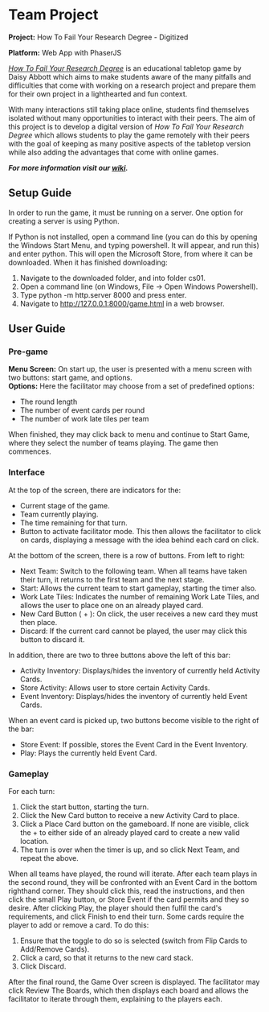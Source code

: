 # Team Project

**Project:** How To Fail Your Research Degree - Digitized

**Platform:** Web App with PhaserJS

[*How To Fail Your Research Degree*](http://howtofailyourresearchdegree.com/) is an educational tabletop game by Daisy Abbott which aims to make students aware of the many pitfalls and difficulties that come with working on a research project and prepare them for their own project in a lighthearted and fun context.

With many interactions still taking place online, students find themselves isolated without many opportunities to interact with their peers. The aim of this project is to develop a digital version of *How To Fail Your Research Degree* which allows students to play the game remotely with their peers with the goal of keeping as many positive aspects of the tabletop version while also adding the advantages that come with online games.
  

***For more information visit our [wiki](https://github.com/MLOliverB/How-To-Fail-Your-Research-Degree/wiki).***

  


## Setup Guide
In order to run the game, it must be running on a server. One option for creating a server is using Python.

If Python is not installed, open a command line (you can do this by opening the Windows Start Menu, and typing powershell. It will appear, and run this) and enter python. This will open the Microsoft Store, from where it can be downloaded. When it has finished downloading:

1. Navigate to the downloaded folder, and into folder cs01. 
2. Open a command line (on Windows, File -> Open Windows Powershell).
3. Type python -m http.server 8000 and press enter.
4. Navigate to http://127.0.0.1:8000/game.html in a web browser.



## User Guide

### Pre-game
**Menu Screen:** On start up, the user is presented with a menu screen with two buttons: start game, and options.  
**Options:** Here the facilitator may choose from a set of predefined options:
* The round length
* The number of event cards per round
* The number of work late tiles per team

When finished, they may click back to menu and continue to Start Game, where they select the number of teams playing. The game then commences.

### Interface
At the top of the screen, there are indicators for the: 
* Current stage of the game.
* Team currently playing.
* The time remaining for that turn.
* Button to activate facilitator mode. This then allows the facilitator to click on cards, displaying a message with the idea behind each card on click.

At the bottom of the screen, there is a row of buttons. From left to right:
* Next Team: Switch to the following team. When all teams have taken their turn, it returns to the first team and the next stage.
* Start: Allows the current team to start gameplay, starting the timer also.
* Work Late Tiles: Indicates the number of remaining Work Late Tiles, and allows the user to place one on an already played card.
* New Card Button ( + ): On click, the user receives a new card they must then place.
* Discard: If the current card cannot be played, the user may click this button to discard it.

In addition, there are two to three buttons above the left of this bar:
* Activity Inventory: Displays/hides the inventory of currently held Activity Cards.
* Store Activity: Allows user to store certain Activity Cards.
* Event Inventory: Displays/hides the inventory of currently held Event Cards.

When an event card is picked up, two buttons become visible to the right of the bar:
* Store Event: If possible, stores the Event Card in the Event Inventory.
* Play: Plays the currently held Event Card.

### Gameplay
For each turn:
1. Click the start button, starting the turn.
2. Click the New Card button to receive a new Activity Card to place.
3. Click a Place Card button on the gameboard. If none are visible, click the + to either side of an already played card to create a new valid location.
4. The turn is over when the timer is up, and so click Next Team, and repeat the above.

When all teams have played, the round will iterate. After each team plays in the second round, they will be confronted with an Event Card in the bottom righthand corner. They should click this, read the instructions, and then click the small Play button, or Store Event if the card permits and they so desire. After clicking Play, the player should then fulfil the card's requirements, and click Finish to end their turn. Some cards require the player to add or remove a card. To do this:
 1. Ensure that the toggle to do so is selected (switch from Flip Cards to Add/Remove Cards). 
 2. Click a card, so that it returns to the new card stack.
 3. Click Discard. 

After the final round, the Game Over screen is displayed. The facilitator may click Review The Boards, which then displays each board and allows the facilitator to iterate through them, explaining to the players each.
